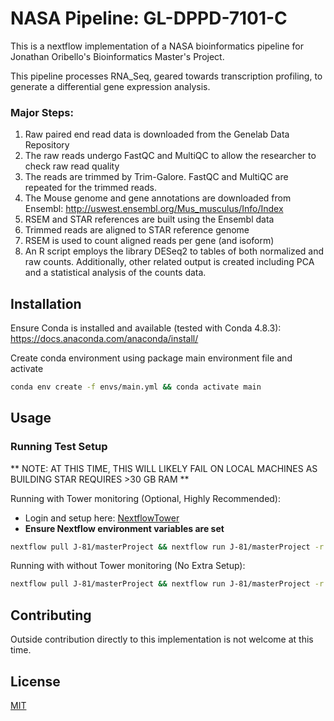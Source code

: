 # NASA Pipeline: GL-DPPD-7101-C

This is a nextflow implementation of a NASA bioinformatics pipeline for Jonathan Oribello's Bioinformatics Master's Project.  

This pipeline processes RNA_Seq, geared towards transcription profiling, to generate a differential gene expression analysis.

### Major Steps:
1. Raw paired end read data is downloaded from the Genelab Data Repository
1. The raw reads undergo FastQC and MultiQC to allow the researcher to check raw read quality
1. The reads are trimmed by Trim-Galore. FastQC and MultiQC are repeated for the trimmed reads.
1. The Mouse genome and gene annotations are downloaded from Ensembl: http://uswest.ensembl.org/Mus_musculus/Info/Index
1. RSEM and STAR references are built using the Ensembl data
1. Trimmed reads are aligned to STAR reference genome
1. RSEM is used to count aligned reads per gene (and isoform)
1. An R script employs the library DESeq2 to tables of both normalized and raw counts.  Additionally, other related output is created including PCA and a statistical analysis of the counts data.

## Installation

Ensure Conda is installed and available (tested with Conda 4.8.3):
<https://docs.anaconda.com/anaconda/install/>



Create conda environment using package main environment file and activate
```bash
conda env create -f envs/main.yml && conda activate main
```

## Usage

### Running Test Setup

** NOTE: AT THIS TIME, THIS WILL LIKELY FAIL ON LOCAL MACHINES AS BUILDING STAR REQUIRES >30 GB RAM **

Running with Tower monitoring (Optional, Highly Recommended):
- Login and setup here: [NextflowTower](https://tower.nf)
- **Ensure Nextflow environment variables are set**

```bash
nextflow pull J-81/masterProject && nextflow run J-81/masterProject -r dev -profile test  -with-tower
```

Running with without Tower monitoring (No Extra Setup):

```bash
nextflow pull J-81/masterProject && nextflow run J-81/masterProject -r dev -profile test
```

## Contributing
Outside contribution directly to this implementation is not welcome at this time.

## License
[MIT](https://choosealicense.com/licenses/mit/)
